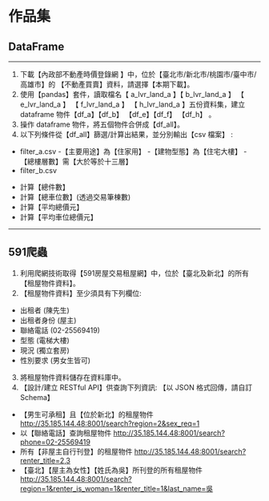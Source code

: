 # 作品集

## DataFrame

---

1. 下載【內政部不動產時價登錄網 】中，位於【臺北市/新北市/桃園市/臺中市/高雄市】的
【不動產買賣】資料，請選擇【本期下載】。
2. 使用【pandas】套件，讀取檔名【 a_lvr_land_a 】【 b_lvr_land_a 】 【 e_lvr_land_a 】
【 f_lvr_land_a 】 【 h_lvr_land_a 】五份資料集，建立 dataframe 物件【df_a】【df_b】
【df_e】【df_f】 【df_h】 。
3. 操作 dataframe 物件，將五個物件合併成【df_all】。
4. 以下列條件從【df_all】篩選/計算出結果，並分別輸出【csv 檔案】 :
* filter_a.csv 
-【主要用途】為【住家用】
-【建物型態】為【住宅大樓】
-【總樓層數】需【大於等於十三層】
* filter_b.csv
- 計算【總件數】
- 計算【總車位數】(透過交易筆棟數)
- 計算【平均總價元】
- 計算【平均車位總價元】



---

## 591爬蟲

1. 利用爬網技術取得【591房屋交易租屋網】中，位於【臺北及新北】的所有【租屋物件資料】。
2. 【租屋物件資料】至少須具有下列欄位:
- 出租者 (陳先生)
- 出租者身份 (屋主)
- 聯絡電話 (02-25569419)
- 型態 (電梯大樓)
- 現況 (獨立套房)
- 性別要求 (男女生皆可)
3. 將租屋物件資料儲存在資料庫中。
4. 【設計/建立 RESTful API】供查詢下列資訊: 【以 JSON 格式回傳，請自訂 Schema】
- 【男生可承租】且【位於新北】的租屋物件
http://35.185.144.48:8001/search?region=2&sex_req=1
- 以【聯絡電話】查詢租屋物件
http://35.185.144.48:8001/search?phone=02-25569419
- 所有【非屋主自行刊登】的租屋物件
http://35.185.144.48:8001/search?renter_title=2,3
- 【臺北】【屋主為女性】【姓氏為吳】所刊登的所有租屋物件
http://35.185.144.48:8001/search?region=1&renter_is_woman=1&renter_title=1&last_name=吳
